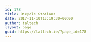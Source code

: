 ```yaml
---
id: 178
title: Recycle Stations
date: 2017-11-10T13:19:30+00:00
author: taltech
layout: page
guid: https://taltech.ie/?page_id=178
---
```

